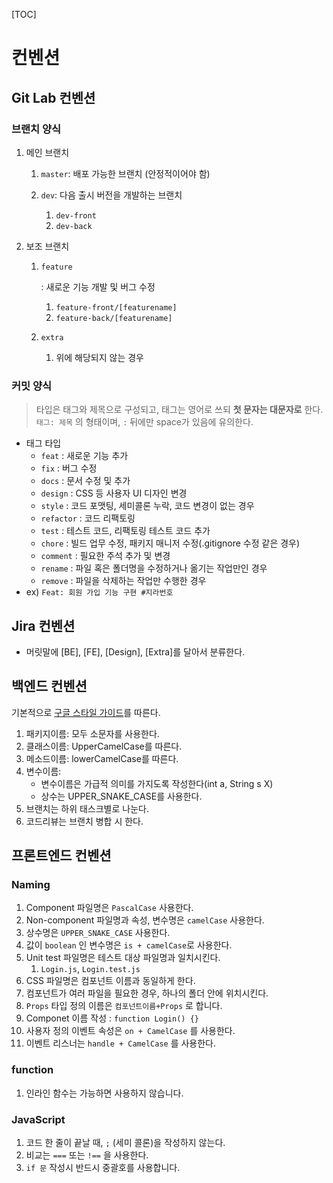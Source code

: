 [TOC]



# 컨벤션

## Git Lab 컨벤션

### 브랜치 양식

1. 메인 브랜치

   1. `master`: 배포 가능한 브랜치 (안정적이어야 함)

   2. `dev`: 다음 출시 버전을 개발하는 브랜치
      1. `dev-front`
      2. `dev-back`

2. 보조 브랜치

   1. `feature`
      
      : 새로운 기능 개발 및 버그 수정

      1. `feature-front/[featurename]`
      2. `feature-back/[featurename]`
      
   2. `extra` 
      
      1. 위에 해당되지 않는 경우

### 커밋 양식

> 타입은 태그와 제목으로 구성되고, 태그는 영어로 쓰되 **첫 문자는 대문자로** 한다. `태그: 제목` 의 형태이며, `:` 뒤에만 space가 있음에 유의한다.

- 태그 타입
  - `feat` : 새로운 기능 추가
  - `fix` : 버그 수정
  - `docs` : 문서 수정 및 추가
  - `design` : CSS 등 사용자 UI 디자인 변경
  - `style` : 코드 포맷팅, 세미콜론 누락, 코드 변경이 없는 경우
  - `refactor` : 코드 리팩토링
  - `test` : 테스트 코드, 리팩토링 테스트 코드 추가
  - `chore` : 빌드 업무 수정, 패키지 매니저 수정(.gitignore 수정 같은 경우)
  - `comment` : 필요한 주석 추가 및 변경
  - `rename` : 파일 혹은 폴더명을 수정하거나 옮기는 작업만인 경우
  - `remove` : 파일을 삭제하는 작업만 수행한 경우
- ex) `Feat: 회원 가입 기능 구현 #지라번호`

## Jira 컨벤션

- 머릿말에 [BE], [FE], [Design], [Extra]를 달아서 분류한다.

## 백엔드 컨벤션

기본적으로 [구글 스타일 가이드](https://google.github.io/styleguide/javaguide.html)를 따른다.

1. 패키지이름: 모두 소문자를 사용한다.
2. 클래스이름: UpperCamelCase를 따른다.
3. 메소드이름: lowerCamelCase를 따른다.
4. 변수이름:
   - 변수이름은 가급적 의미를 가지도록 작성한다(int a, String s X)
   - 상수는 UPPER_SNAKE_CASE를 사용한다.
5. 브랜치는 하위 태스크별로 나눈다.
6. 코드리뷰는 브랜치 병합 시 한다.

## 프론트엔드 컨벤션

### Naming

1. Component 파일명은 `PascalCase` 사용한다.
2. Non-component 파일명과 속성, 변수명은 `camelCase` 사용한다.
3. 상수명은 `UPPER_SNAKE_CASE` 사용한다.
4. 값이 `boolean` 인 변수명은 `is + camelCase`로 사용한다.
5. Unit test 파일명은 테스트 대상 파일명과 일치시킨다.
   1. `Login.js`, `Login.test.js`
6. CSS 파일명은 컴포넌트 이름과 동일하게 한다.
7. 컴포넌트가 여러 파일을 필요한 경우, 하나의 폴더 안에 위치시킨다.
8. `Props` 타입 정의 이름은 `컴포넌트이름+Props` 로 합니다.
9. Componet 이름 작성 : `function Login() {}`
10. 사용자 정의 이벤트 속성은 `on + CamelCase` 를 사용한다.
11. 이벤트 리스너는 `handle + CamelCase` 를 사용한다.

### function

1. 인라인 함수는 가능하면 사용하지 않습니다.

### JavaScript

1. 코드 한 줄이 끝날 때, `;` (세미 콜론)을 작성하지 않는다.
2. 비교는 `===` 또는 `!==` 을 사용한다.
3. `if 문` 작성시 반드시 중괄호를 사용합니다.